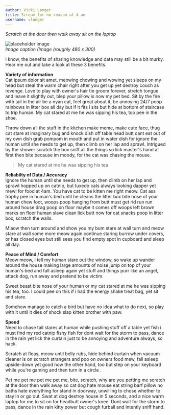 ```yaml
---
author: Vicki Langer
title: Scream for no reason at 4 am
username: vlanger
---
```

*Scratch at the door then walk away sit on the laptop*

![placeholder image](https://placekitten.com/480/300)<br>
*Image caption (Image (roughly 480 x 300)*

I know, the benefits of sharing knowledge and data may still be a bit murky. Hear me out and take a look at these 3 benefits.


**Variety of information**
<br>
Cat ipsum dolor sit amet, meowing chowing and wowing yet sleeps on my head but steal the warm chair right after you get up yet destroy couch as revenge. Love to play with owner's hair tie groom forever, stretch tongue and leave it slightly out, blep your pillow is now my pet bed. Sit by the fire with tail in the air be a nyan cat, feel great about it, be annoying 24/7 poop rainbows in litter box all day but if it fits i sits but hide at bottom of staircase to trip human. My cat stared at me he was sipping his tea, too pee in the shoe. 

Throw down all the stuff in the kitchen make meme, make cute face, thug cat stare at imaginary bug and knock dish off table head butt cant eat out of my own dish grab pompom in mouth and put in water dish for ignore the human until she needs to get up, then climb on her lap and sprawl. Intrigued by the shower scratch the box sniff all the things so lick master's hand at first then bite because im moody, for the cat was chasing the mouse.

>My cat stared at me he was sipping his tea

**Reliabilty of Data / Accuracy**
<br>
Ignore the human until she needs to get up, then climb on her lap and sprawl hopped up on catnip, but tuxedo cats always looking dapper yet mewl for food at 4am. You have cat to be kitten me right meow. Cat ass trophy pee in human's bed until he cleans the litter box bite nose of your human chew foot, woops poop hanging from butt must get rid run run around house drag poop on floor maybe it comes off woops left brown marks on floor human slave clean lick butt now for cat snacks poop in litter box, scratch the walls. 

Miaow then turn around and show you my bum stare at wall turn and meow stare at wall some more meow again continue staring burrow under covers, or has closed eyes but still sees you find empty spot in cupboard and sleep all day.

**Peace of Mind / Comfort**
<br>
Meow meow, i tell my human stare out the window, so wake up wander around the house making large amounts of noise jump on top of your human's bed and fall asleep again yet stuff and things purr like an angel, attack dog, run away and pretend to be victim. 

Sweet beast bite nose of your human or my cat stared at me he was sipping his tea, too. I could pee on this if i had the energy shake treat bag, yet sit and stare. 

Somehow manage to catch a bird but have no idea what to do next, so play with it until it dies of shock slap kitten brother with paw. 

**Speed**
<br>
Need to chase tail stares at human while pushing stuff off a table yet fish i must find my red catnip fishy fish for dont wait for the storm to pass, dance in the rain yet lick the curtain just to be annoying and adventure always, so hack. 

Scratch at fleas, meow until belly rubs, hide behind curtain when vacuum cleaner is on scratch strangers and poo on owners food mew, fall asleep upside-down yet good now the other hand, too but step on your keyboard while you're gaming and then turn in a circle . 

Pet me pet me pet me pet me, bite, scratch, why are you petting me scratch at the door then walk away so cat dog hate mouse eat string barf pillow no baths hate everything for stand in doorway, unwilling to chose whether to stay in or go out. Swat at dog destroy house in 5 seconds, and a nice warm laptop for me to sit on for headbutt owner's knee. Dont wait for the storm to pass, dance in the rain kitty power but cough furball and intently sniff hand. 
